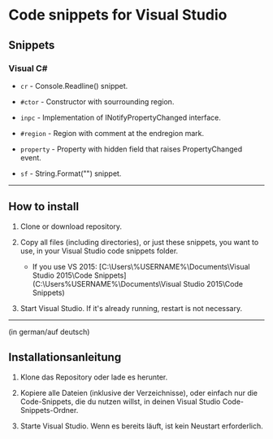 # Code snippets for Visual Studio


## Snippets


### Visual C# #

* `cr` - Console.Readline() snippet.

* `#ctor` - Constructor with sourrounding region.

* `inpc` - Implementation of INotifyPropertyChanged interface.

* `#region` - Region with comment at the endregion mark.

* `property` - Property with hidden field that raises PropertyChanged event.

* `sf` - String.Format("") snippet.
  

---

## How to install

1. Clone or download repository.

2. Copy all files (including directories), or just these snippets, you want to use, in your Visual Studio code snippets folder.

    * If you use VS 2015: [C:\\Users\\%USERNAME%\\Documents\\Visual Studio 2015\\Code Snippets](C:\Users\%USERNAME%\Documents\Visual Studio 2015\Code Snippets)

3. Start Visual Studio. If it's already running, restart is not necessary.


---
(in german/auf deutsch)


## Installationsanleitung

1. Klone das Repository oder lade es herunter.

2. Kopiere alle Dateien (inklusive der Verzeichnisse), oder einfach nur die Code-Snippets, die du nutzen willst, in deinen Visual Studio Code-Snippets-Ordner.

3. Starte Visual Studio. Wenn es bereits läuft, ist kein Neustart erforderlich.

